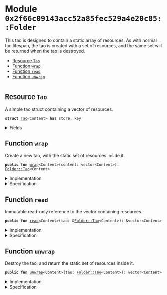
<a name="0x2f66c09143acc52a85fec529a4e20c85_Folder"></a>

# Module `0x2f66c09143acc52a85fec529a4e20c85::Folder`

This tao is designed to contain a static array of resources.
As with normal tao lifespan, the tao is created with a
set of resources, and the same set will be returned when the
tao is destroyed.


-  [Resource `Tao`](#0x2f66c09143acc52a85fec529a4e20c85_Folder_Tao)
-  [Function `wrap`](#0x2f66c09143acc52a85fec529a4e20c85_Folder_wrap)
-  [Function `read`](#0x2f66c09143acc52a85fec529a4e20c85_Folder_read)
-  [Function `unwrap`](#0x2f66c09143acc52a85fec529a4e20c85_Folder_unwrap)


<pre><code></code></pre>



<a name="0x2f66c09143acc52a85fec529a4e20c85_Folder_Tao"></a>

## Resource `Tao`

A simple tao struct containing a vector of resources.


<pre><code><b>struct</b> <a href="Folder.md#0x2f66c09143acc52a85fec529a4e20c85_Folder_Tao">Tao</a>&lt;Content&gt; <b>has</b> store, key
</code></pre>



<details>
<summary>Fields</summary>


<dl>
<dt>
<code>content: vector&lt;Content&gt;</code>
</dt>
<dd>

</dd>
</dl>


</details>

<a name="0x2f66c09143acc52a85fec529a4e20c85_Folder_wrap"></a>

## Function `wrap`

Create a new tao, with the static set of resources inside it.


<pre><code><b>public</b> <b>fun</b> <a href="Folder.md#0x2f66c09143acc52a85fec529a4e20c85_Folder_wrap">wrap</a>&lt;Content&gt;(content: vector&lt;Content&gt;): <a href="Folder.md#0x2f66c09143acc52a85fec529a4e20c85_Folder_Tao">Folder::Tao</a>&lt;Content&gt;
</code></pre>



<details>
<summary>Implementation</summary>


<pre><code><b>public</b> <b>fun</b> <a href="Folder.md#0x2f66c09143acc52a85fec529a4e20c85_Folder_wrap">wrap</a>&lt;Content&gt;(content: vector&lt;Content&gt;): <a href="Folder.md#0x2f66c09143acc52a85fec529a4e20c85_Folder_Tao">Tao</a>&lt;Content&gt; {
    <a href="Folder.md#0x2f66c09143acc52a85fec529a4e20c85_Folder_Tao">Tao</a>&lt;Content&gt; { content }
}
</code></pre>



</details>

<details>
<summary>Specification</summary>



<pre><code><b>ensures</b> result ==  <a href="Folder.md#0x2f66c09143acc52a85fec529a4e20c85_Folder_Tao">Tao</a>&lt;Content&gt; { content: content };
</code></pre>



</details>

<a name="0x2f66c09143acc52a85fec529a4e20c85_Folder_read"></a>

## Function `read`

Immutable read-only reference to the vector containing resources.


<pre><code><b>public</b> <b>fun</b> <a href="Folder.md#0x2f66c09143acc52a85fec529a4e20c85_Folder_read">read</a>&lt;Content&gt;(tao: &<a href="Folder.md#0x2f66c09143acc52a85fec529a4e20c85_Folder_Tao">Folder::Tao</a>&lt;Content&gt;): &vector&lt;Content&gt;
</code></pre>



<details>
<summary>Implementation</summary>


<pre><code><b>public</b> <b>fun</b> <a href="Folder.md#0x2f66c09143acc52a85fec529a4e20c85_Folder_read">read</a>&lt;Content&gt;(tao: &<a href="Folder.md#0x2f66c09143acc52a85fec529a4e20c85_Folder_Tao">Tao</a>&lt;Content&gt;): &vector&lt;Content&gt; {
    <b>let</b> <a href="Folder.md#0x2f66c09143acc52a85fec529a4e20c85_Folder_Tao">Tao</a>&lt;Content&gt; { content } = tao;

    content
}
</code></pre>



</details>

<details>
<summary>Specification</summary>



<pre><code><b>ensures</b> result == tao.content;
</code></pre>



</details>

<a name="0x2f66c09143acc52a85fec529a4e20c85_Folder_unwrap"></a>

## Function `unwrap`

Destroy the tao, and return the static set of resources inside it.


<pre><code><b>public</b> <b>fun</b> <a href="Folder.md#0x2f66c09143acc52a85fec529a4e20c85_Folder_unwrap">unwrap</a>&lt;Content&gt;(tao: <a href="Folder.md#0x2f66c09143acc52a85fec529a4e20c85_Folder_Tao">Folder::Tao</a>&lt;Content&gt;): vector&lt;Content&gt;
</code></pre>



<details>
<summary>Implementation</summary>


<pre><code><b>public</b> <b>fun</b> <a href="Folder.md#0x2f66c09143acc52a85fec529a4e20c85_Folder_unwrap">unwrap</a>&lt;Content&gt;(tao: <a href="Folder.md#0x2f66c09143acc52a85fec529a4e20c85_Folder_Tao">Tao</a>&lt;Content&gt;): vector&lt;Content&gt; {
    <b>let</b> <a href="Folder.md#0x2f66c09143acc52a85fec529a4e20c85_Folder_Tao">Tao</a>&lt;Content&gt; { content } = tao;

    content
}
</code></pre>



</details>

<details>
<summary>Specification</summary>



<pre><code><b>ensures</b> result == tao.content;
</code></pre>




<pre><code><b>pragma</b> aborts_if_is_strict;
</code></pre>



</details>

